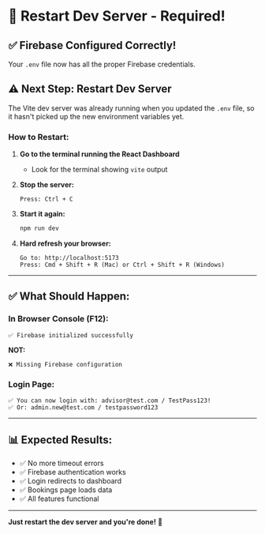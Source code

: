 # 🔄 Restart Dev Server - Required!

## ✅ Firebase Configured Correctly!

Your `.env` file now has all the proper Firebase credentials.

## ⚠️ Next Step: Restart Dev Server

The Vite dev server was already running when you updated the `.env` file, so it hasn't picked up the new environment variables yet.

### How to Restart:

1. **Go to the terminal running the React Dashboard**
   - Look for the terminal showing `vite` output

2. **Stop the server:**
   ```
   Press: Ctrl + C
   ```

3. **Start it again:**
   ```bash
   npm run dev
   ```

4. **Hard refresh your browser:**
   ```
   Go to: http://localhost:5173
   Press: Cmd + Shift + R (Mac) or Ctrl + Shift + R (Windows)
   ```

---

## ✅ What Should Happen:

### In Browser Console (F12):
```
✅ Firebase initialized successfully
```

**NOT:**
```
❌ Missing Firebase configuration
```

### Login Page:
```
✅ You can now login with: advisor@test.com / TestPass123!
✅ Or: admin.new@test.com / testpassword123
```

---

## 📊 Expected Results:

- ✅ No more timeout errors
- ✅ Firebase authentication works
- ✅ Login redirects to dashboard
- ✅ Bookings page loads data
- ✅ All features functional

---

**Just restart the dev server and you're done!** 🚀

